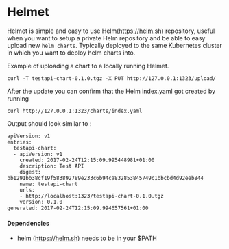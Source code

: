 # Helmet

Helmet is simple and easy to use Helm(https://helm.sh) repository, useful
when you want to setup a private Helm repository and be able to easy
upload new `helm charts`. Typically deployed to the same Kubernetes cluster in which you 
want to deploy helm charts into. 

Example of uploading a chart to a locally running Helmet.

```
curl -T testapi-chart-0.1.0.tgz -X PUT http://127.0.0.1:1323/upload/
```

After the update you can confirm that the Helm index.yaml got created
by running 

```
curl http://127.0.0.1:1323/charts/index.yaml
```

Output should look similar to :

```
apiVersion: v1
entries:
  testapi-chart:
  - apiVersion: v1
    created: 2017-02-24T12:15:09.995448981+01:00
    description: Test API
    digest: bb1291bb38cf19f583892789e233c6b94ca832853845749c1bbcbd4d92eeb844
    name: testapi-chart
    urls:
    - http://localhost:1323/testapi-chart-0.1.0.tgz
    version: 0.1.0
generated: 2017-02-24T12:15:09.994657561+01:00
```

#### Dependencies

* helm (https://helm.sh) needs to be in your $PATH